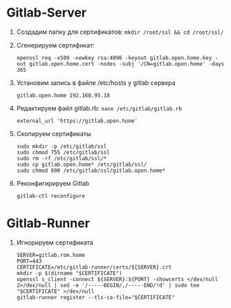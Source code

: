 # Gitlab-Server

1) Cоздадим папку для сертификатов:   ```mkdir /root/ssl && cd /root/ssl/```

2) Cгенерируем сертификат:
   ```
   openssl req -x509 -newkey rsa:4096 -keyout gitlab.open.home.key -out gitlab.open.home.cert -nodes -subj '/CN=gitlab.open.home' -days 365
   ```

3) Установим запись в файле /etc/hosts у gitlab сервера
   ```
   gitlab.open.home 192.168.95.18
   ```
4) Редактируем файл gitlab.rb:  ```nano /etc/gitlab/gitlab.rb```
   ```
   external_url 'https://gitlab.open.home'
   ```

5) Скопируем сертификаты
   ```
   sudo mkdir -p /etc/gitlab/ssl
   sudo chmod 755 /etc/gitlab/ssl
   sudo rm -rf /etc/gitlab/ssl/*
   sudo cp gitlab.open.home* /etc/gitlab/ssl/
   sudo chmod 600 /etc/gitlab/ssl/gitlab.open.home*
   ```

6) Реконфигирируем Gitlab
   ```
   gitlab-ctl reconfigure
   ```

# Gitlab-Runner

1) Игнорируем сертификата
   ```
   SERVER=gitlab.rom.home
   PORT=443
   CERTIFICATE=/etc/gitlab-runner/certs/${SERVER}.crt
   mkdir -p $(dirname "$CERTIFICATE")
   openssl s_client -connect ${SERVER}:${PORT} -showcerts </dev/null 2>/dev/null | sed -e '/-----BEGIN/,/-----END/!d' | sudo tee "$CERTIFICATE" >/dev/null
   gitlab-runner register --tls-ca-file="$CERTIFICATE"
   ```












